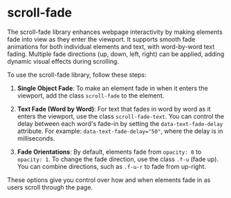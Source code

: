 # scroll-fade
The scroll-fade library enhances webpage interactivity by making elements fade into view as they enter the viewport. It supports smooth fade animations for both individual elements and text, with word-by-word text fading. Multiple fade directions (up, down, left, right) can be applied, adding dynamic visual effects during scrolling.


To use the scroll-fade library, follow these steps:

1. **Single Object Fade**: To make an element fade in when it enters the viewport, add the class `scroll-fade` to the element.

2. **Text Fade (Word by Word)**: For text that fades in word by word as it enters the viewport, use the class `scroll-fade-text`. You can control the delay between each word's fade-in by setting the `data-text-fade-delay` attribute. For example: `data-text-fade-delay="50"`, where the delay is in milliseconds.

3. **Fade Orientations**: By default, elements fade from `opacity: 0` to `opacity: 1`. To change the fade direction, use the class `.f-u` (fade up). You can combine directions, such as `.f-u-r` to fade from up-right.

These options give you control over how and when elements fade in as users scroll through the page.
